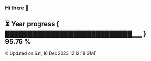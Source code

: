 ### Hi there 👋
⏳ Year progress { ████████████████████████████▁▁ } 95.76 %
---
⏰ Updated on Sat, 16 Dec 2023 12:12:18 GMT

